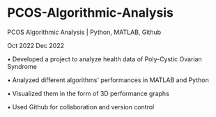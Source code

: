 # PCOS-Algorithmic-Analysis
PCOS Algorithmic Analysis | Python, MATLAB, Github

Oct 2022 Dec 2022

• Developed a project to analyze health data of Poly-Cystic Ovarian Syndrome

• Analyzed different algorithms' performances in MATLAB and Python

• Visualized them in the form of 3D performance graphs

• Used Github for collaboration and version control
